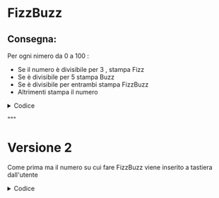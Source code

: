 # FizzBuzz

## Consegna:

Per ogni nimero da 0 a 100 :
- Se il numero è divisibile per 3 , stampa Fizz
- Se è divisibile per 5 stampa Buzz
- Se è divisibile per entrambi stampa FizzBuzz
- Altrimenti stampa il numero 

<details>
<summary>Codice</summary>

```python 
for i in range(101):
ans = ""
if i%3==0 :
    ans = ans +"Fizz"
if i%5==0 :
    ans = ans + "Buzz"
if ans=="":
    print(i)
else:
    print(ans)
```
</details>

"""
# Versione 2 

Come prima ma il numero su cui fare FizzBuzz viene inserito a tastiera dall'utente

<details>
<summary>Codice</summary>

```python 
num = input("inserisci un numero")
ans = ""
if i%3==0 :
    ans = ans +"Fizz"
if i%5==0 :
    ans = ans + "Buzz"
if ans=="":
    print(i)
else:
    print(ans)
```
</details>